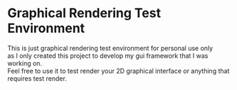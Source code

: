 # Graphical Rendering Test Environment
This is just graphical rendering test environment for personal use only<br>
as I only created this project to develop my gui framework that I was working on.<br>
Feel free to use it to test render your 2D graphical interface or anything that requires test render.
